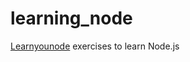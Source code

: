 # learning_node
[Learnyounode](https://github.com/workshopper/learnyounode) exercises to learn Node.js

